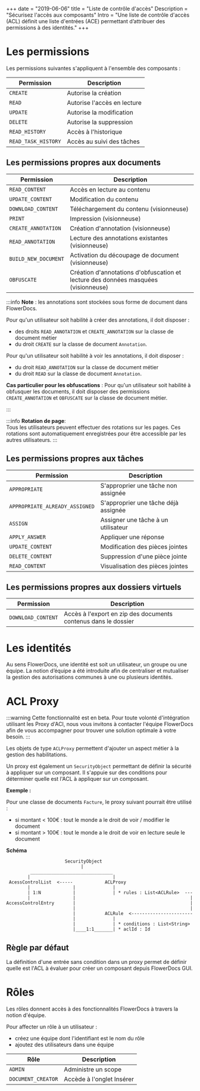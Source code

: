 +++
date = "2019-06-06"
title = "Liste de contrôle d'accès"
Description = "Sécurisez l'accès aux composants"
Intro = "Une liste de contrôle d'accès (ACL) définit une liste d'entrées (ACE) permettant d’attribuer des permissions à des identités."
+++


# Les permissions

Les permissions suivantes s'appliquent à l'ensemble des composants : 

|Permission                |	Description|
|--------------------------|-------------------------|
| `CREATE`                  |	Autorise la création |
| `READ` | Autorise l'accès en lecture|
| `UPDATE` | Autorise la modification|
| `DELETE`| Autorise la suppression|
| `READ_HISTORY`| Accès à l'historique|
| `READ_TASK_HISTORY`| Accès au suivi des tâches|

## Les permissions propres aux documents	

|Permission                |	Description|
|--------------------------|-------------------------|
| `READ_CONTENT`  | Accès en lecture au contenu|
| `UPDATE_CONTENT`  | Modification du contenu|
| `DOWNLOAD_CONTENT`  | Téléchargement du contenu (visionneuse) |
| `PRINT`  | Impression (visionneuse) |
| `CREATE_ANNOTATION`  | Création d'annotation (visionneuse) |
| `READ_ANNOTATION`  | Lecture des annotations existantes (visionneuse) |
| `BUILD_NEW_DOCUMENT`  | Activation du découpage de document (visionneuse) |
| `OBFUSCATE`  | Création d'annotations d'obfuscation et lecture des données masquées (visionneuse) |

:::info
**Note** : les annotations sont stockées sous forme de document dans FlowerDocs. 

Pour qu'un utilisateur soit habilité à créer des annotations, il doit disposer :

* des droits `READ_ANNOTATION` et `CREATE_ANNOTATION` sur la classe de document métier
* du droit `CREATE` sur la classe de document `Annotation`.

Pour qu'un utilisateur soit habilité à voir les annotations, il doit disposer : 

* du droit `READ_ANNOTATION` sur la classe de document métier
* du droit `READ` sur la classe de document `Annotation`.

**Cas particulier pour les obfuscations** : 
Pour qu'un utilisateur soit habilité à obfusquer les documents, il doit disposer des permissions `CREATE_ANNOTATION` et `OBFUSCATE` sur la classe de document métier.

:::

:::info
**Rotation de page**:  
Tous les utilisateurs peuvent effectuer des rotations sur les pages. Ces rotations sont automatiquement enregistrées pour être accessible par les autres utilisateurs.
:::

## Les permissions propres aux tâches

|Permission                |	Description|
|--------------------------|-------------------------|
| `APPROPRIATE`  | S'approprier une tâche non assignée|
| `APPROPRIATE_ALREADY_ASSIGNED`  | S'approprier une tâche déjà assignée |
| `ASSIGN`  | Assigner une tâche à un utilisateur |
| `APPLY_ANSWER`  | Appliquer une réponse |
| `UPDATE_CONTENT`| Modification des pièces jointes |
| `DELETE_CONTENT`| Suppression d'une pièce jointe |
| `READ_CONTENT`| Visualisation des pièces jointes |

## Les permissions propres aux dossiers virtuels	

|Permission                |	Description|
|--------------------------|-------------------------|
| `DOWNLOAD_CONTENT`  | Accès à l'export en zip des documents contenus dans le dossier|

# Les identités

Au sens FlowerDocs, une identité est soit un utilisateur, un groupe ou une équipe. La notion d’équipe a été introduite afin de centraliser et mutualiser la gestion des autorisations communes à une ou plusieurs identités.

# ACL Proxy

:::warning
Cette fonctionnalité est en beta. Pour toute volonté d'intégration utilisant les Proxy d'ACl, nous vous invitons à contacter l'équipe FlowerDocs afin de vous accompagner pour trouver une solution optimale à votre besoin.
:::

Les objets de type ``ACLProxy`` permettent d'ajouter un aspect métier à la gestion des habilitations.

Un proxy est également un ``SecurityObject`` permettant de définir la sécurité à appliquer sur un composant. Il s'appuie sur des conditions pour déterminer quelle est l'ACL à appliquer sur un composant.

__Exemple :__

Pour une classe de documents `Facture`, le proxy suivant pourrait être utilisé : 

* si montant < 100€ : tout le monde a le droit de voir / modifier le document
* si montant > 100€ : tout le monde a le droit de voir en lecture seule le document


__Schéma__


		
                          SecurityObject
                                |
             _______________________________
            |                               |
     AcessControlList  <-----            ACLProxy
            |                |              |
            | 1:N            |              | * rules : List<ACLRule>  ---
            |                |                                           |
    AccessControlEntry       |                                           |
                             |                                           |
                             |           ACLRule  <-----------------------
                             |              |
                             |              | * conditions : List<String>
                             |____1:1_______| * aclId : Id



## Règle par défaut

La définition d'une entrée sans condition dans un proxy permet de définir quelle est l'ACL à évaluer pour créer un composant depuis FlowerDocs GUI. 

# Rôles

Les rôles donnent accès à des fonctionnalités FlowerDocs à travers la notion d'équipe. 

Pour affecter un rôle à un utilisateur : 

* créez une équipe dont l'identifiant est le nom du rôle
* ajoutez des utilisateurs dans une équipe 


|Rôle                |	Description|
|--------------------------|-------------------------|
| `ADMIN`  | Administre un scope|
| `DOCUMENT_CREATOR`  | Accède à l'onglet Insérer |
